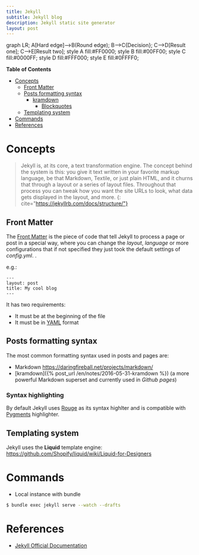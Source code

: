 ```yaml
---
title: Jekyll
subtitle: Jekyll blog
description: Jekyll static site generator
layout: post
---
```



<div class="mermaid">
graph LR;
    A[Hard edge]-->B(Round edge);
    B-->C{Decision};
    C-->D[Result one];
    C-->E[Result two];
    style A fill:#FF0000;
    style B fill:#00FF00;
    style C fill:#0000FF;
    style D fill:#FFF000;
    style E fill:#0FFFF0;
</div>



<!-- markdown-toc start - Don't edit this section. Run M-x markdown-toc-generate-toc again -->
**Table of Contents**

- [Concepts](#concepts)
    - [Front Matter](#front-matter)
    - [Posts formatting syntax](#posts-formatting-syntax)
        - [kramdown](#kramdown)
            - [Blockquotes](#blockquotes)
    - [Templating system](#templating-system)
- [Commands](#commands)
- [References](#references)

<!-- markdown-toc end -->

# Concepts

> Jekyll is, at its core, a text transformation engine. 
> The concept behind the system is this: you give it text written in your
> favorite markup language, be that Markdown, Textile, or just plain HTML, 
> and it churns that through a layout or a series of layout files. 
> Throughout that process you can tweak how you want the site URLs to look, 
> what data gets displayed in the layout, and more.
{: cite="https://jekyllrb.com/docs/structure/"}

## Front Matter ##

The [Front Matter](https://jekyllrb.com/docs/frontmatter/) is the piece of code that tell Jekyll to process a page or post in a special way, where you can change the _layout_, _language_ or more configurations that if not specified they just took the default settings of _config.yml_.
. 

e.g.:

```
---
layout: post
title: My cool blog
---
```

It has two requirements:

+ It must be at the beginning of the file
+ It must be in [YAML](http://yaml.org/) format

## Posts formatting syntax ##

The most common formatting syntax used in posts and pages are:

+ Markdown <https://daringfireball.net/projects/markdown/>
+ [kramdown]({% post_url /en/notes/2016-05-31-kramdown %}) (a more powerful Markdown superset and currently used in _Github pages_)

### Syntax highlighting

By default Jekyll uses [Rouge](https://github.com/jneen/rouge) as its syntax highlter and is compatible with [Pygments](http://pygments.org/) highlighter. 

## Templating system ##

Jekyll uses the __Liquid__ template engine: <https://github.com/Shopify/liquid/wiki/Liquid-for-Designers>



# Commands

* Local instance with bundle

~~~ bash
$ bundle exec jekyll serve --watch --drafts
~~~ 

References
==========

+ [Jekyll Official Documentation](https://jekyllrb.com/docs/home/)

